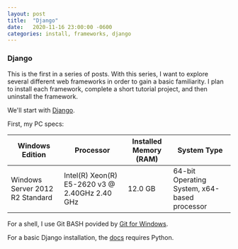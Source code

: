```yaml
---
layout: post
title:  "Django"
date:   2020-11-16 23:00:00 -0600
categories: install, frameworks, django
---
```


### Django

This is the first  in a series of posts. With this series, I want to explore several different web frameworks in order to gain a basic familiarity. I plan to install each framework, complete a short tutorial project, and then uninstall the framework.

We'll start with [Django](https://www.djangoproject.com/).

First, my PC specs:

Windows Edition | Processor | Installed Memory (RAM) | System Type
--------------- | --------- | ---------------------- | -----------
Windows Server 2012 R2 Standard | Intel(R) Xeon(R) E5-2620 v3 @ 2.40GHz 2.40 GHz | 12.0 GB | 64-bit Operating System, x64-based processor

For a shell, I use Git BASH povided by [Git for Windows](https://gitforwindows.org/). 

For a basic Django installation, the [docs](https://docs.djangoproject.com/en/3.1/intro/install/) requires Python. 
